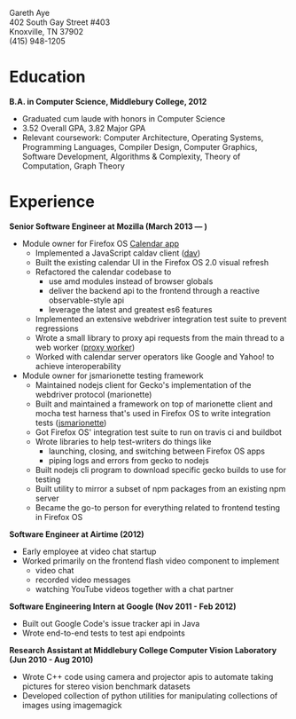 Gareth Aye  
402 South Gay Street #403  
Knoxville, TN 37902  
(415) 948-1205  

# Education

**B.A. in Computer Science, Middlebury College, 2012**

+ Graduated cum laude with honors in Computer Science
+ 3.52 Overall GPA, 3.82 Major GPA
+ Relevant coursework: Computer Architecture, Operating Systems,
  Programming Languages, Compiler Design, Computer Graphics, Software
Development, Algorithms & Complexity, Theory of Computation, Graph
Theory

# Experience

**Senior Software Engineer at Mozilla (March 2013 — )**

+ Module owner for Firefox OS [Calendar
  app](https://github.com/mozilla-b2g/gaia/tree/master/apps/calendar)
    + Implemented a JavaScript caldav client ([dav](https://github.com/gaye/dav))
    + Built the existing calendar UI in the Firefox OS 2.0 visual
      refresh
    + Refactored the calendar codebase to
        + use amd modules instead of browser globals
        + deliver the backend api to the frontend through a reactive
          observable-style api
        + leverage the latest and greatest es6 features
    + Implemented an extensive webdriver integration test suite to
      prevent regressions
    + Wrote a small library to proxy api requests from the main thread
      to a web worker ([proxy worker](https://github.com/gaye/proxyworker))
    + Worked with calendar server operators like Google and Yahoo! to
      achieve interoperability
+ Module owner for jsmarionette testing framework
    + Maintained nodejs client for Gecko's implementation of the
      webdriver protocol (marionette)
    + Built and maintained a framework on top of marionette client and
      mocha test harness that's used in Firefox OS to write integration
tests ([jsmarionette](https://github.com/mozilla-b2g/gaia/tree/master/tests/jsmarionette))
    + Got Firefox OS' integration test suite to run on travis ci and
      buildbot
    + Wrote libraries to help test-writers do things like
        + launching, closing, and switching between Firefox OS apps
        + piping logs and errors from gecko to nodejs
    + Built nodejs cli program to download specific gecko builds to use
      for testing
    + Built utility to mirror a subset of npm packages from an existing
      npm server
    + Became the go-to person for everything related to frontend testing
      in Firefox OS

**Software Engineer at Airtime (2012)**

+ Early employee at video chat startup
+ Worked primarily on the frontend flash video component to implement
    + video chat
    + recorded video messages
    + watching YouTube videos together with a chat partner

**Software Engineering Intern at Google (Nov 2011 - Feb 2012)**

+ Built out Google Code's issue tracker api in Java
+ Wrote end-to-end tests to test api endpoints

**Research Assistant at Middlebury College Computer Vision Laboratory
(Jun 2010 - Aug 2010)**

+ Wrote C++ code using camera and projector apis to automate taking
  pictures for stereo vision benchmark datasets
+ Developed collection of python utilities for manipulating collections
  of images using imagemagick
